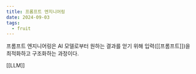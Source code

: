 ```yaml
---
title: 프롬프트 엔지니어링
date: 2024-09-03
tags:
  - fruit
---
```


프롬프트 엔지니어링은 AI 모델로부터 원하는 결과를 얻기 위해 입력([[프롬프트]])을 최적화하고 구조화하는 과정이다.

[[LLM]]


